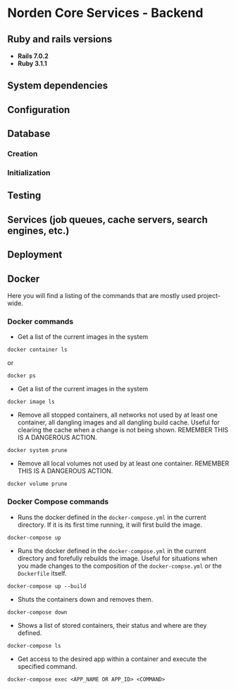 # Norden Core Services - Backend

## Ruby and rails versions
* **Rails 7.0.2**
* **Ruby 3.1.1**

## System dependencies

## Configuration

## Database
### Creation
### Initialization

## Testing

## Services (job queues, cache servers, search engines, etc.)

## Deployment


## Docker
 Here you will find a listing of the commands that are mostly used project-wide.

### Docker commands
 * Get a list of the current images in the system
 ```console
 docker container ls
 ```
 or
 ```console
 docker ps
 ```

 * Get a list of the current images in the system
  ```console
  docker image ls
  ```

 * Remove all stopped containers, all networks not used by at least one container, all dangling images and all dangling build cache. Useful for clearing the cache when a change is not being shown. REMEMBER THIS IS A DANGEROUS ACTION.
  ```console
  docker system prune
  ```

 * Remove all local volumes not used by at least one container. REMEMBER THIS IS A DANGEROUS ACTION.
  ```console
  docker volume prune
  ```

### Docker Compose commands
 * Runs the docker defined in the `docker-compose.yml` in the current directory. If it is its first time running, it will first build the image.
  ```console
  docker-compose up
  ```

 * Runs the docker defined in the `docker-compose.yml` in the current directory and forefully rebuilds the image. Useful for situations when you made changes to the composition of the `docker-compse.yml` or the `Dockerfile` itself. 
  ```console
  docker-compose up --build
  ```

 * Shuts the containers down and removes them.
  ```console
  docker-compose down
  ```
 * Shows a list of stored containers, their status and where are they defined.
  ```console
  docker-compose ls
  ```
 * Get access to the desired app within a container and execute the specified command.
  ```console
  docker-compose exec <APP_NAME OR APP_ID> <COMMAND>
  ```

